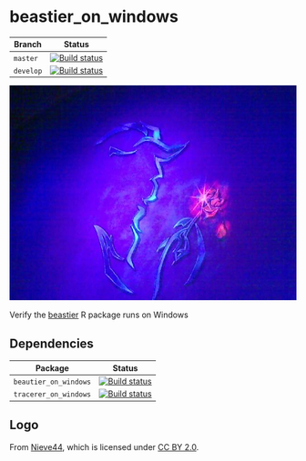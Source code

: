 # beastier_on_windows

Branch   |Status
---------|--------------------------------------------------------------------------------------------------------------------------------------------------------------------------------------------
`master` |[![Build status](https://ci.appveyor.com/api/projects/status/ralex9sdnnxlwbgx/branch/master?svg=true)](https://ci.appveyor.com/project/richelbilderbeek/beastier-on-windows/branch/master)
`develop`|[![Build status](https://ci.appveyor.com/api/projects/status/ralex9sdnnxlwbgx/branch/develop?svg=true)](https://ci.appveyor.com/project/richelbilderbeek/beastier-on-windows/branch/develop)

![](pics/Beauty_and_Beast.jpg)

Verify the [beastier](https://github.com/ropensci/beastier) R package runs on Windows

## Dependencies

Package              | Status
---------------------|-----------------
`beautier_on_windows`|[![Build status](https://ci.appveyor.com/api/projects/status/blvjo5pulbkqxrhb/branch/master?svg=true)](https://ci.appveyor.com/project/richelbilderbeek/beautier-on-windows/branch/master)
`tracerer_on_windows`|[![Build status](https://ci.appveyor.com/api/projects/status/jyhck66d6yrbr12h/branch/master?svg=true)](https://ci.appveyor.com/project/richelbilderbeek/tracerer-on-windows/branch/master)

## Logo

From [Nieve44](https://www.flickr.com/photos/nieve44),
which is licensed under [CC BY 2.0](https://creativecommons.org/licenses/by/2.0).

 
